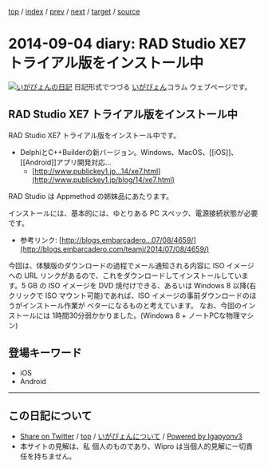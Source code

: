 [top](../index.html) 
 / [index](index.html) 
 / [prev](ig140903.html) 
 / [next](ig140914.html) 
 / [target](http://www.igapyon.jp/igapyon/diary/2014/ig140904.html) 
 / [source](https://github.com/igapyon/diary/blob/master/2014/ig140904.src.md) 

2014-09-04 diary: RAD Studio XE7 トライアル版をインストール中
=====================================================================================================
[![いがぴょんの日記](http://www.igapyon.jp/igapyon/diary/images/iga200306s.jpg "いがぴょん")](http://www.igapyon.jp/igapyon/diary/memo/memoigapyon.html) 日記形式でつづる [いがぴょん](http://www.igapyon.jp/igapyon/diary/memo/memoigapyon.html)コラム ウェブページです。

## RAD Studio XE7 トライアル版をインストール中

RAD Studio XE7 トライアル版をインストール中です。

* DelphiとC++Builderの新バージョン。Windows、MacOS、[[iOS]]、[[Android]]アプリ開発対応...
  * [http://www.publickey1.jp...14/xe7.html](http://www.publickey1.jp/blog/14/xe7.html)

RAD Studio は Appmethod の姉妹品にあたります。

インストールには、基本的には、ゆとりある PC スペック、電源接続状態が必要です。

* 参考リンク: [http://blogs.embarcadero...07/08/4659/](http://blogs.embarcadero.com/teamj/2014/07/08/4659/)


今回は、体験版のダウンロードの過程でメール通知される内容に ISO イメージへの URL リンクがあるので、これをダウンロードしてインストールしています。5 GB の ISO イメージを DVD 焼付けできる、あるいは Windows 8 以降(右クリックで ISO マウント可能)であれば、ISO イメージの事前ダウンロードのほうがインストール作業が ベターになるものと考えています。
なお、今回のインストールには 1時間30分弱かかりました。(Windows 8 + ノートPCな物理マシン)

## 登場キーワード

* iOS
* Android

----------------------------------------------------------------------------------------------------

## この日記について

* [Share on Twitter](https://twitter.com/intent/tweet?hashtags=igapyon%2Cdiary%2C%E3%81%84%E3%81%8C%E3%81%B4%E3%82%87%E3%82%93%2CiOS%2CAndroid&text=RAD+Studio+XE7+%E3%83%88%E3%83%A9%E3%82%A4%E3%82%A2%E3%83%AB%E7%89%88%E3%82%92%E3%82%A4%E3%83%B3%E3%82%B9%E3%83%88%E3%83%BC%E3%83%AB%E4%B8%AD&url=http%3A%2F%2Fwww.igapyon.jp%2Figapyon%2Fdiary%2F2014%2Fig140904.html) / [top](../index.html) / [いがぴょんについて](http://www.igapyon.jp/igapyon/diary/memo/memoigapyon.html) / [Powered by Igapyonv3](https://github.com/igapyon/igapyonv3)
* 本サイトの見解は、私 個人のものであり、Wipro は当個人的見解に一切責任を持ちません。 

